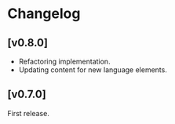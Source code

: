 
# Changelog

## [v0.8.0]

- Refactoring implementation.
- Updating content for new language elements.

## [v0.7.0]

First release.
